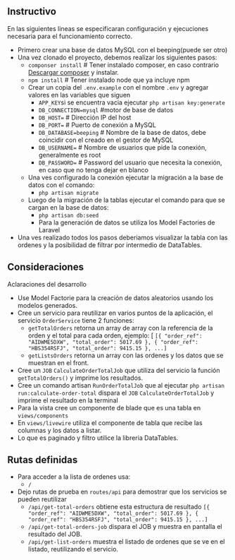 
## Instructivo

En las siguientes lineas se especificaran configuración y ejecuciones necesaria para el funcionamiento correcto.

+ Primero crear una base de datos MySQL con el beeping(puede ser otro)
+ Una vez clonado el proyecto, debemos realizar los siguientes pasos:
    + `componser install` # Tener instalado composer, en caso contrario [Descargar composer](https://getcomposer.org/) y instalar.
    + `npm install` # Tener instalado node que ya incluye npm
    + Crear un copia del `.env.example` con el nombre `.env` y agregar valores en las variables que siguen
        + `APP_KEY`si se encuentra vacia ejecutar `php artisan key:generate`
        + `DB_CONNECTION=mysql` #motor de base de datos
        + `DB_HOST=` # Dirección IP del host
        + `DB_PORT=` # Puerto de conexión a MySQL
        + `DB_DATABASE=beeping` # Nombre de la base de datos, debe coincidir con el creado en el gestor de MySQL
        + `DB_USERNAME=`  # Nombre de usuarios que pide la conexión, generalmente es root 
        + `DB_PASSWORD=`  # Password del usuario que necesita la conexión, en caso que no tenga dejar en blanco
    + Una ves configurado la conexión ejecutar la migración a la base de datos con el comando: 
        + `php artisan migrate`
    + Luego de la migración de la tablas ejecutar el comando para que se cargan en la base de datos: 
        + `php artisan db:seed`
        + Para la generación de datos se utiliza los Model Factories de Laravel
+ Una ves realizado todos los pasos deberiamos visualizar la tabla con las ordenes y la posibilidad de filtrar por intermedio de DataTables.

## Consideraciones

Aclaraciones del desarrollo

+ Use Model Factorie para la creación de datos aleatorios usando los modelos generados.
+ Cree un servicio para reutilizar en varios puntos de la aplicación, el servicio `OrderService` tiene 2 funciones:
    + `getTotalOrders` retorna un array de array con la referencia de la orden y el total para cada orden, ejemplo: [
        `[{
            "order_ref": "AIDWME5DXW",
            "total_order": 5017.69
        },
        {
            "order_ref": "HBS354RSFJ",
            "total_order": 9415.15
        }, ...]`
    + `getListsOrders` retorna un array con las ordenes y los datos que se muestran en el front.
+ Cree un `JOB` `CalculateOrderTotalJob` que utiliza del servicio la función `getTotalOrders()` y imprime los resultados.
+ Cree un comando artisan `RunOrderTotalJob` que al ejecutar `php artisan run:calculate-order-total` dispara el `JOB` `CalculateOrderTotalJob` y imprime el resultado en la terminal
+ Para la vista cree un componente de blade que es una tabla en `views/components`
+ En `views/livewire` utiliza el componente de tabla que recibe las columnas y los datos a listar.
+ Lo que es paginado y filtro utilice la libreria DataTables.

## Rutas definidas
+ Para acceder a la lista de ordenes usa:
    + `/`
+ Dejo rutas de prueba en `routes/api` para demostrar que los servicios se pueden reutilizar
    + `/api/get-total-orders` obtiene esta estructura de resultado
        `[{
            "order_ref": "AIDWME5DXW",
            "total_order": 5017.69
        },
        {
            "order_ref": "HBS354RSFJ",
            "total_order": 9415.15
        }, ...]`
    + `/api/get-total-orders-job` dispara el JOB y muestra en pantalla el resultado del JOB.
    + `/api/get-list-orders` muestra el listado de ordenes que se ve en el listado, reutilizando el servicio.
